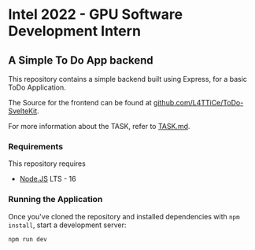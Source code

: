 # Intel 2022 - GPU Software Development Intern

## A Simple To Do App backend

This repository contains a simple backend built using Express, for a
basic ToDo Application.

The Source for the frontend can be found at [github.com/L4TTiCe/ToDo-SvelteKit](https://github.com/L4TTiCe/ToDo-SvelteKit).

For more information about the TASK, refer to [TASK.md](TASK.md).

### Requirements

This repository requires

- [Node.JS](https://nodejs.org/en/) LTS - 16

### Running the Application

Once you've cloned the repository and installed dependencies with `npm install`, start a development server:

```bash
npm run dev
```
